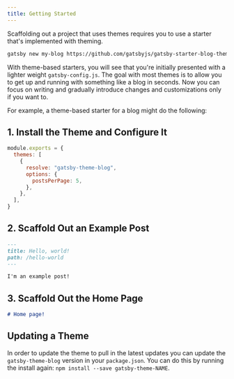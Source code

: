 ```yaml
---
title: Getting Started
---
```


Scaffolding out a project that uses themes requires you to use a starter that's implemented with theming.

```sh
gatsby new my-blog https://github.com/gatsbyjs/gatsby-starter-blog-theme
```

With theme-based starters, you will see that you're initially presented with a lighter weight `gatsby-config.js`. The goal with most themes is to allow you to get up and running with something like a blog in seconds. Now you can focus on writing and gradually introduce changes and customizations only if you want to.

For example, a theme-based starter for a blog might do the following:

## 1. Install the Theme and Configure It

```js:title=gatsby-config.js
module.exports = {
  themes: [
    {
      resolve: "gatsby-theme-blog",
      options: {
        postsPerPage: 5,
      },
    },
  ],
}
```

## 2. Scaffold Out an Example Post

```md:title=src/posts/hello-world.md
---
title: Hello, world!
path: /hello-world
---

I'm an example post!
```

## 3. Scaffold Out the Home Page

```md:title=src/pages/index.md
# Home page!
```

## Updating a Theme

In order to update the theme to pull in the latest updates you can update the `gatsby-theme-blog` version in your `package.json`.
You can do this by running the install again: `npm install --save gatsby-theme-NAME`.
